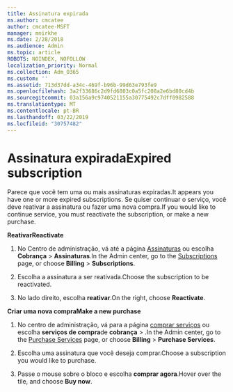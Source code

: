 ```yaml
---
title: Assinatura expirada
ms.author: cmcatee
author: cmcatee-MSFT
manager: mnirkhe
ms.date: 2/28/2018
ms.audience: Admin
ms.topic: article
ROBOTS: NOINDEX, NOFOLLOW
localization_priority: Normal
ms.collection: Adm_O365
ms.custom: ''
ms.assetid: 713d37dd-a34c-469f-b96b-99d63e793fe9
ms.openlocfilehash: 3a2f33686c2d9fd6803c0a5fc208a2e6bd80cd4b
ms.sourcegitcommit: 03a156a9c9740521155a30775492c7dff0982588
ms.translationtype: MT
ms.contentlocale: pt-BR
ms.lasthandoff: 03/22/2019
ms.locfileid: "30757482"
---
```

# <a name="expired-subscription"></a><span data-ttu-id="8c9c0-102">Assinatura expirada</span><span class="sxs-lookup"><span data-stu-id="8c9c0-102">Expired subscription</span></span>

<span data-ttu-id="8c9c0-103">Parece que você tem uma ou mais assinaturas expiradas.</span><span class="sxs-lookup"><span data-stu-id="8c9c0-103">It appears you have one or more expired subscriptions.</span></span> <span data-ttu-id="8c9c0-104">Se quiser continuar o serviço, você deve reativar a assinatura ou fazer uma nova compra.</span><span class="sxs-lookup"><span data-stu-id="8c9c0-104">If you would like to continue service, you must reactivate the subscription, or make a new purchase.</span></span>
  
 <span data-ttu-id="8c9c0-105">**Reativar**</span><span class="sxs-lookup"><span data-stu-id="8c9c0-105">**Reactivate**</span></span>
  
1. <span data-ttu-id="8c9c0-106">No Centro de administração, vá até a página [Assinaturas](https://go.microsoft.com/fwlink/p/?linkid=842054) ou escolha **Cobrança** \> **Assinaturas**.</span><span class="sxs-lookup"><span data-stu-id="8c9c0-106">In the Admin center, go to the [Subscriptions](https://go.microsoft.com/fwlink/p/?linkid=842054) page, or choose **Billing** \> **Subscriptions**.</span></span>
    
2. <span data-ttu-id="8c9c0-107">Escolha a assinatura a ser reativada.</span><span class="sxs-lookup"><span data-stu-id="8c9c0-107">Choose the subscription to be reactivated.</span></span>
    
3. <span data-ttu-id="8c9c0-108">No lado direito, escolha **reativar**.</span><span class="sxs-lookup"><span data-stu-id="8c9c0-108">On the right, choose **Reactivate**.</span></span>
    
 <span data-ttu-id="8c9c0-109">**Criar uma nova compra**</span><span class="sxs-lookup"><span data-stu-id="8c9c0-109">**Make a new purchase**</span></span>
  
1. <span data-ttu-id="8c9c0-110">No centro de administração, vá para a página [comprar serviços](https://go.microsoft.com/fwlink/p/?linkid=868433) ou escolha **serviços de compra**de **cobrança** \> .</span><span class="sxs-lookup"><span data-stu-id="8c9c0-110">In the Admin center, go to the [Purchase Services](https://go.microsoft.com/fwlink/p/?linkid=868433) page, or choose **Billing** \> **Purchase Services**.</span></span>
    
2. <span data-ttu-id="8c9c0-111">Escolha uma assinatura que você deseja comprar.</span><span class="sxs-lookup"><span data-stu-id="8c9c0-111">Choose a subscription you would like to purchase.</span></span>
    
3. <span data-ttu-id="8c9c0-112">Passe o mouse sobre o bloco e escolha **comprar agora**.</span><span class="sxs-lookup"><span data-stu-id="8c9c0-112">Hover over the tile, and choose **Buy now**.</span></span>
    

